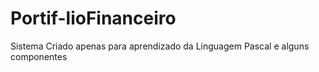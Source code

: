# Portif-lioFinanceiro
Sistema Criado apenas para aprendizado da Linguagem Pascal e alguns componentes
